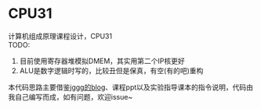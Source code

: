 # CPU31
计算机组成原理课程设计，CPU31  
TODO: 
1. 目前使用寄存器堆模拟DMEM，其实用第二个IP核更好
2. ALU是数字逻辑时写的，比较丑但是保真，有空(有的吧)重构  

本代码思路主要借鉴[jggg的blog](https://skyleaworlder.github.io/2020/06/18/CPU31/)、课程ppt以及实验指导课本的指令说明，代码由我自己编写而成，如有问题，欢迎issue~
